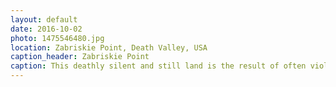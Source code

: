```yaml
---
layout: default
date: 2016-10-02
photo: 1475546480.jpg
location: Zabriskie Point, Death Valley, USA
caption_header: Zabriskie Point
caption: This deathly silent and still land is the result of often violent action of water and earthquakes. The black layer is lava and many different mineras are around such as borax, gypsum and calcite.
---
```

